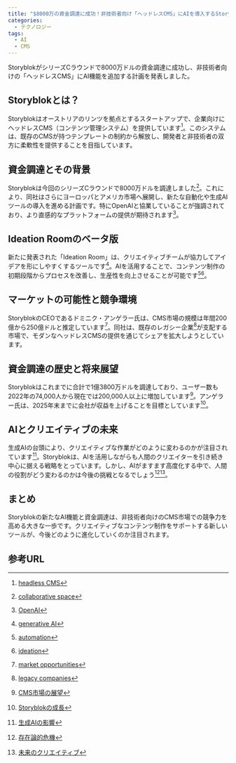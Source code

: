 ```yaml
---
title: "$8000万の資金調達に成功！非技術者向け「ヘッドレスCMS」にAIを導入するStoryblokの最新動向"
categories:
  - テクノロジー
tags:
  - AI
  - CMS
---
```

StoryblokがシリーズCラウンドで8000万ドルの資金調達に成功し、非技術者向けの「ヘッドレスCMS」にAI機能を追加する計画を発表しました。

## Storyblokとは？

Storyblokはオーストリアのリンツを拠点とするスタートアップで、企業向けにヘッドレスCMS（コンテンツ管理システム）を提供しています[^1]。このシステムは、既存のCMSが持つテンプレートの制約から解放し、開発者と非技術者の双方に柔軟性を提供することを目指しています。

## 資金調達とその背景

Storyblokは今回のシリーズCラウンドで8000万ドルを調達しました[^2]。これにより、同社はさらにヨーロッパとアメリカ市場へ展開し、新たな自動化や生成AIツールの導入を進める計画です。特にOpenAIと協業していることが強調されており、より直感的なプラットフォームの提供が期待されます[^3]。

## Ideation Roomのベータ版

新たに発表された「Ideation Room」は、クリエイティブチームが協力してアイデアを形にしやすくするツールです[^4]。AIを活用することで、コンテンツ制作の初期段階からプロセスを改善し、生産性を向上させることが可能です[^5][^6]。

## マーケットの可能性と競争環境

StoryblokのCEOであるドミニク・アンゲラー氏は、CMS市場の規模は年間200億から250億ドルと推定しています[^7]。同社は、既存のレガシー企業[^8]が支配する市場で、モダンなヘッドレスCMSの提供を通じてシェアを拡大しようとしています。

## 資金調達の歴史と将来展望

Storyblokはこれまでに合計で1億3800万ドルを調達しており、ユーザー数も2022年の74,000人から現在では200,000人以上に増加しています[^9]。アンゲラー氏は、2025年末までに会社が収益を上げることを目標としています[^10]。

## AIとクリエイティブの未来

生成AIの台頭により、クリエイティブな作業がどのように変わるのかが注目されています[^11]。Storyblokは、AIを活用しながらも人間のクリエイターを引き続き中心に据える戦略をとっています。しかし、AIがますます高度化する中で、人間の役割がどう変わるのかは今後の挑戦となるでしょう[^12][^13]。

## まとめ

Storyblokの新たなAI機能と資金調達は、非技術者向けのCMS市場での競争力を高める大きな一歩です。クリエイティブなコンテンツ制作をサポートする新しいツールが、今後どのように進化していくのか注目されます。

## 参考URL
[^1]: [headless CMS](https://microcms.io/)
[^2]: [collaborative space](https://www.linguee.jp/%E8%8B%B1%E8%AA%9E-%E6%97%A5%E6%9C%AC%E8%AA%9E/%E7%BF%BB%E8%A8%B3/collaboration+space.html)
[^3]: [OpenAI](https://openai.com/)
[^4]: [generative AI](https://www.nttdata.com/jp/ja/services/generative-ai/#:~:text=%E7%94%9F%E6%88%90AI%EF%BC%88Generative%20AI%EF%BC%89%E3%81%A8%E3%81%AF,-%E7%94%9F%E6%88%90AI%E3%81%AF&text=%E4%BA%BA%E9%96%93%E3%81%A8%E5%90%8C%E3%81%98%E3%82%88%E3%81%86%E3%81%AA,%E3%82%92%E3%81%99%E3%82%8B%E3%81%93%E3%81%A8%E3%82%82%E3%81%82%E3%82%8A%E3%81%BE%E3%81%99%E3%80%82)
[^5]: [automation](https://ejje.weblio.jp/content/automation)
[^6]: [ideation](https://eow.alc.co.jp/search?q=ideation)
[^7]: [market opportunities](https://eow.alc.co.jp/search?q=market+opportunities)
[^8]: [legacy companies](https://makitani.net/shimauma/legacy-company)
[^9]: [CMS市場の展望](https://techcrunch.com/2024/06/04/storyblok-raises-80m-to-bring-more-ai-into-its-headless-cms-aimed-at-non-technical-people/)
[^10]: [Storyblokの成長](https://techcrunch.com/2024/06/04/storyblok-raises-80m-to-bring-more-ai-into-its-headless-cms-aimed-at-non-technical-people/)
[^11]: [生成AIの影響](https://techcrunch.com/2024/06/04/storyblok-raises-80m-to-bring-more-ai-into-its-headless-cms-aimed-at-non-technical-people/)
[^12]: [存在論的危機](https://www.betterup.com/blog/what-is-an-existential-crisis#:~:text=An%20existential%20crisis%2C%20by%20definition,can%20leave%20us%20feeling%20stuck.)
[^13]: [未来のクリエイティブ](https://techcrunch.com/2024/06/04/storyblok-raises-80m-to-bring-more-ai-into-its-headless-cms-aimed-at-non-technical-people/)
